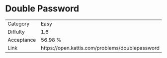 # Double Password

<table>
    <tr>
        <td>Category</td>
        <td>Easy</td>
    </tr>
    <tr>
        <td>Diffulty</td>
        <td>1.6</td>
    </tr>
    <tr>
        <td>Acceptance</td>
        <td>56.98 %</td>
    </tr>
    <tr>
        <td>Link</td>
        <td>https://open.kattis.com/problems/doublepassword</td>
    </tr>
</table>